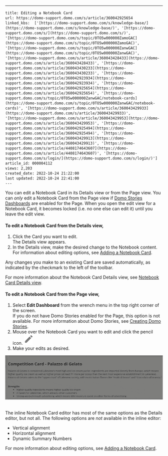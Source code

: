 ---
    title: Editing a Notebook Card
    url: https://domo-support.domo.com/s/article/360042925654
    linked_kbs:  ['[https://domo-support.domo.com/s/knowledge-base/](https://domo-support.domo.com/s/knowledge-base/)', '[https://domo-support.domo.com/s/](https://domo-support.domo.com/s/)', '[https://domo-support.domo.com/s/topic/0TO5w000000ZamoGAC](https://domo-support.domo.com/s/topic/0TO5w000000ZamoGAC)', '[https://domo-support.domo.com/s/topic/0TO5w000000ZanwGAC](https://domo-support.domo.com/s/topic/0TO5w000000ZanwGAC)', '[https://domo-support.domo.com/s/article/360043428433](https://domo-support.domo.com/s/article/360043428433)', '[https://domo-support.domo.com/s/article/360043430233](https://domo-support.domo.com/s/article/360043430233)', '[https://domo-support.domo.com/s/article/360042923934](https://domo-support.domo.com/s/article/360042923934)', '[https://domo-support.domo.com/s/article/360042925654](https://domo-support.domo.com/s/article/360042925654)', '[https://domo-support.domo.com/s/topic/0TO5w000000ZanwGAC/notebook-cards](https://domo-support.domo.com/s/topic/0TO5w000000ZanwGAC/notebook-cards)', '[https://domo-support.domo.com/s/article/360043429933](https://domo-support.domo.com/s/article/360043429933)', '[https://domo-support.domo.com/s/article/360043429953](https://domo-support.domo.com/s/article/360043429953)', '[https://domo-support.domo.com/s/article/360042925494](https://domo-support.domo.com/s/article/360042925494)', '[https://domo-support.domo.com/s/article/360043429913](https://domo-support.domo.com/s/article/360043429913)', '[https://domo-support.domo.com/s/article/4408174643607](https://domo-support.domo.com/s/article/4408174643607)', '[https://domo-support.domo.com/s/login/](https://domo-support.domo.com/s/login/)']
    article_id: 000004112
    views: 2,203
    created_date: 2022-10-24 21:22:00
    last updated: 2022-10-24 22:41:00
    ---



You can edit a Notebook Card in its Details view or from the Page view. You can *only* edit a Notebook Card from the Page view if [Domo Stories Dashboards](/s/article/360043428433 "Creating Domo Stories") are enabled for the Page. When you open the edit view for a Notebook Card, it becomes locked (i.e. no one else can edit it) until you leave the edit view.


#### To edit a Notebook Card from the Details view,


1. Click the Card you want to edit.  
The Details view appears.
2. In the Details view, make the desired change to the Notebook content.  
For information about editing options, see [Adding a Notebook Card](/s/article/360043430233 "Adding a Notebook Card").


Any changes you make to an existing Card are saved automatically, as indicated by the checkmark to the left of the toolbar.


For more information about the Notebook Card Details view, see [Notebook Card Details view](/s/article/360042923934 "Card Details View Layout").


#### To edit a Notebook Card from the Page view,


1. Select **Edit Dashboard** from the wrench menu in the top right corner of the screen.  
If you do not have Domo Stories enabled for the Page, this option is not available. For more information about Domo Stories, see [Creating Domo Stories](/s/article/360043428433 "Creating Domo Stories").
2. Mouse over the Notebook Card you want to edit and click the pencil icon. ![dashboard_layout_pencil.png](dashboard_layout_pencil.png)
3. Make your edits as desired.


![inline_notebook_resized.gif](inline_notebook_resized.gif) 


The inline Notebook Card editor has most of the same options as the Details editor, but not all. The following options are *not* available in the inline editor:


* Vertical alignment
* Horizontal alignment
* Dynamic Summary Numbers


For more information about editing options, see [Adding a Notebook Card](/s/article/360043430233 "Adding a Notebook Card"). 

